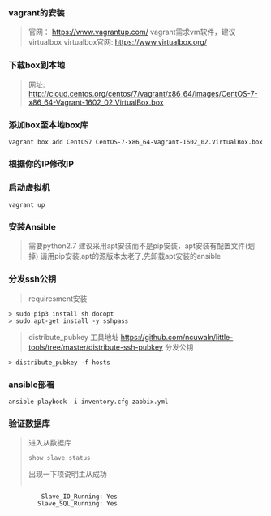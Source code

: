 ### vagrant的安装
>官网： https://www.vagrantup.com/
>vagrant需求vm软件，建议virtualbox
>virtualbox官网: https://www.virtualbox.org/

### 下载box到本地
> 网址: http://cloud.centos.org/centos/7/vagrant/x86_64/images/CentOS-7-x86_64-Vagrant-1602_02.VirtualBox.box


### 添加box至本地box库
```
vagrant box add CentOS7 CentOS-7-x86_64-Vagrant-1602_02.VirtualBox.box
```

### 根据你的IP修改IP


### 启动虚拟机
```
vagrant up
```

### 安装Ansible
> 需要python2.7
> 建议采用apt安装而不是pip安装，apt安装有配置文件(划掉)
> 请用pip安装,apt的源版本太老了,先卸载apt安装的ansible

### 分发ssh公钥
> requiresment安装
```
> sudo pip3 install sh docopt
> sudo apt-get install -y sshpass
```
> distribute_pubkey 工具地址
> https://github.com/ncuwaln/little-tools/tree/master/distribute-ssh-pubkey
> 分发公钥
```
> distribute_pubkey -f hosts
```
### ansible部署
```
ansible-playbook -i inventory.cfg zabbix.yml
```
### 验证数据库
> 进入从数据库
> ```
> show slave status
> ```
> 出现一下项说明主从成功
> ```
>
             Slave_IO_Running: Yes
            Slave_SQL_Running: Yes
> ```
